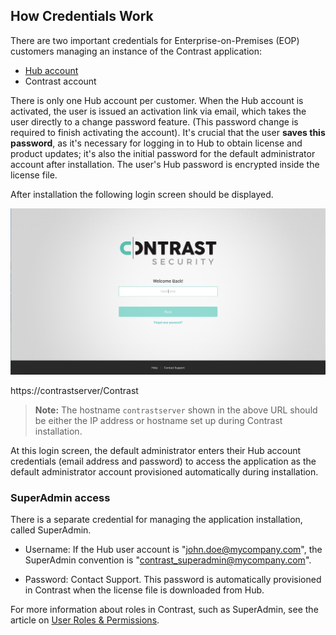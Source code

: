 <!--
title: "EOP Credentials: Manage access accounts and passwords."
description: "EOP credentials: Manage access accounts and passwords."
tags: "Admin EOP maintenance Hub SuperAdmin credentials"
-->

## How Credentials Work

There are two important credentials for Enterprise-on-Premises (EOP) customers managing an instance of the Contrast application:

* [Hub account](https://hub.contrastsecurity.com/)
* Contrast account

There is only one Hub account per customer. When the Hub account is activated, the user is issued an activation link via email, which takes the user directly to a change password feature. (This password change is required to finish activating the account). It's crucial that the user **saves this password**, as it's necessary for logging in to Hub to obtain license and product updates; it's also the initial password for the default administrator account after installation. The user's Hub password is encrypted inside the license file. 

After installation the following login screen should be displayed.

<a href="assets/images/KB4-c01_1.png" rel="lightbox" title="Login to the Contrast application"><img class="thumbnail" src="assets/images/KB4-c01_1.png"/></a>

https://contrastserver/Contrast

>**Note:** The hostname `contrastserver` shown in the above URL should be either the IP address or hostname set up during Contrast installation.

At this login screen, the default administrator enters their Hub account credentials (email address and password) to access the application as the default administrator account provisioned automatically during installation.

### SuperAdmin access 

There is a separate credential for managing the application installation, called SuperAdmin.

* Username: If the Hub user account is "john.doe@mycompany.com", the SuperAdmin convention is "contrast_superadmin@mycompany.com".

* Password: Contact Support. This password is automatically provisioned in Contrast when the license file is downloaded from Hub.

For more information about roles in Contrast, such as SuperAdmin, see the article on [User Roles & Permissions](admin-manageorgsroleperm.html#roles).
